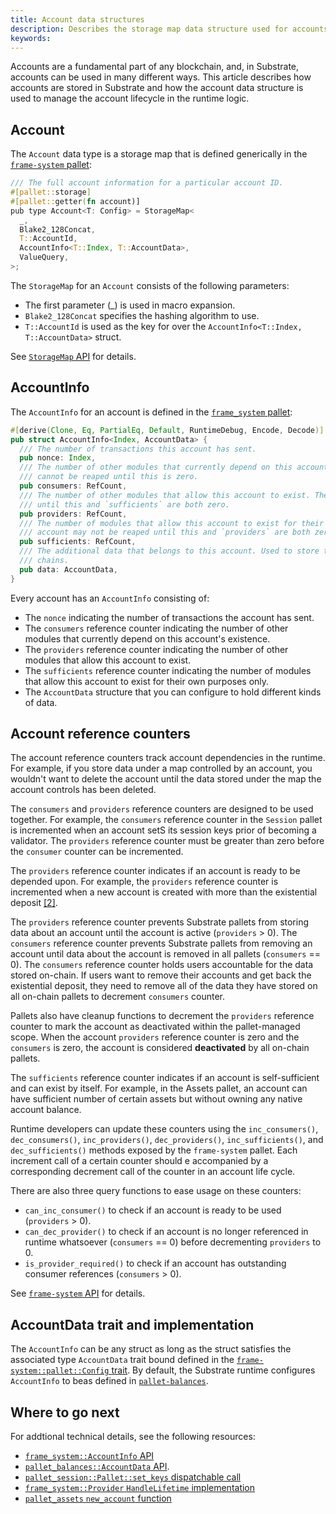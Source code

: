 ```yaml
---
title: Account data structures
description: Describes the storage map data structure used for accounts in FRAME.
keywords:
---
```


Accounts are a fundamental part of any blockchain, and, in Substrate, accounts can be used in many different ways.
This article describes how accounts are stored in Substrate and how the account data
structure is used to manage the account lifecycle in the runtime logic.

## Account

The `Account` data type is a storage map that is defined generically in the
[`frame-system` pallet](https://paritytech.github.io/substrate/master/src/frame_system/lib.rs.html#530):

```rust
/// The full account information for a particular account ID.
#[pallet::storage]
#[pallet::getter(fn account)]
pub type Account<T: Config> = StorageMap<
  _,
  Blake2_128Concat,
  T::AccountId,
  AccountInfo<T::Index, T::AccountData>,
  ValueQuery,
>;
```

The `StorageMap` for an `Account` consists of the following parameters:

- The first parameter (\_) is used in macro expansion.
- `Blake2_128Concat` specifies the hashing algorithm to use.
- `T::AccountId` is used as the key for over the `AccountInfo<T::Index, T::AccountData>` struct.

See [`StorageMap` API](https://paritytech.github.io/substrate/master/frame_support/storage/types/struct.StorageMap.html#impl) for details.

## AccountInfo

The `AccountInfo` for an account is defined in the [`frame_system` pallet](https://paritytech.github.io/substrate/master/src/frame_system/lib.rs.html#788-803):

```rust
#[derive(Clone, Eq, PartialEq, Default, RuntimeDebug, Encode, Decode)]
pub struct AccountInfo<Index, AccountData> {
  /// The number of transactions this account has sent.
  pub nonce: Index,
  /// The number of other modules that currently depend on this account's existence. The account
  /// cannot be reaped until this is zero.
  pub consumers: RefCount,
  /// The number of other modules that allow this account to exist. The account may not be reaped
  /// until this and `sufficients` are both zero.
  pub providers: RefCount,
  /// The number of modules that allow this account to exist for their own purposes only. The
  /// account may not be reaped until this and `providers` are both zero.
  pub sufficients: RefCount,
  /// The additional data that belongs to this account. Used to store the balance(s) in a lot of
  /// chains.
  pub data: AccountData,
}
```

Every account has an `AccountInfo` consisting of:

- The `nonce` indicating the number of transactions the account has sent.
- The `consumers` reference counter indicating the number of other modules that currently depend on this account's existence.
- The `providers` reference counter indicating the number of other modules that allow this account to exist.
- The `sufficients` reference counter indicating the number of modules that allow this account to exist for their own purposes only.
- The `AccountData` structure that you can configure to hold different kinds of data.

## Account reference counters

The account reference counters track account dependencies in the runtime.
For example, if you store data under a map controlled by an account, you wouldn't want to delete the account until the data stored under the map the account controls has been deleted.

The `consumers` and `providers` reference counters are designed to be used together.
For example, the `consumers` reference counter in the `Session` pallet is incremented when an account setS its session keys prior of becoming a validator.
The `providers` reference counter must be greater than zero before the `consumer`
counter can be incremented.

The `providers` reference counter indicates if an account is ready to be depended upon.
For example, the `providers` reference counter is incremented when a new account is created with more than the existential deposit [[2]](#ref-system-created).

The `providers` reference counter prevents Substrate pallets from storing data about an account until the account is active (`providers` > 0).
The `consumers` reference counter prevents Substrate pallets from removing an account until data about the account is removed in all pallets (`consumers` == 0).
The `consumers` reference counter holds users accountable for the data stored on-chain.
If users want to remove their accounts and get back the existential deposit, they need to remove all of the data they have stored on all on-chain pallets to decrement `consumers` counter.

Pallets also have cleanup functions to decrement the `providers` reference counter to mark the account as deactivated within the pallet-managed scope.
When the account `providers` reference counter is zero and the `consumers` is zero, the account is considered **deactivated** by all on-chain pallets.

The `sufficients` reference counter indicates if an account is self-sufficient and can exist by itself.
For example, in the Assets pallet, an account can have sufficient number of certain assets but without owning any native account balance.

Runtime developers can update these counters using the `inc_consumers()`, `dec_consumers()`, `inc_providers()`, `dec_providers()`, `inc_sufficients()`, and `dec_sufficients()` methods exposed by the `frame-system` pallet.
Each increment call of a certain counter should e accompanied by a corresponding decrement call of the counter in an account life cycle.

There are also three query functions to ease usage on these counters:

- `can_inc_consumer()` to check if an account is ready to be used (`providers` > 0).
- `can_dec_provider()` to check if an account is no longer referenced in runtime whatsoever (`consumers` == 0) before decrementing `providers` to 0.
- `is_provider_required()` to check if an account has outstanding consumer references
  (`consumers` > 0).

See [`frame-system` API](https://paritytech.github.io/substrate/master/frame_system/pallet/struct.Pallet.html#impl-11) for details.

## AccountData trait and implementation

The `AccountInfo` can be any struct as long as the struct satisfies the associated type `AccountData` trait bound defined in the [`frame-system::pallet::Config` trait](https://paritytech.github.io/substrate/master/frame_system/pallet/trait.Config.html#associatedtype.AccountData).
By default, the Substrate runtime configures `AccountInfo` to beas defined in [`pallet-balances`](https://paritytech.github.io/substrate/master/pallet_balances/struct.AccountData.html).

## Where to go next

For addtional technical details, see the following resources:

- [`frame_system::AccountInfo` API](https://paritytech.github.io/substrate/master/frame_system/struct.AccountInfo.html)
- [`pallet_balances::AccountData` API](https://paritytech.github.io/substrate/master/pallet_balances/struct.AccountData.html).
- [`pallet_session::Pallet::set_keys` dispatchable call](https://paritytech.github.io/substrate/master/src/pallet_session/lib.rs.html#508-571)
- [`frame_system::Provider` `HandleLifetime` implementation](https://paritytech.github.io/substrate/master/src/frame_system/lib.rs.html#1549-1561)
- [`pallet_assets` `new_account` function](https://paritytech.github.io/substrate/master/src/pallet_assets/functions.rs.html#46-61)
